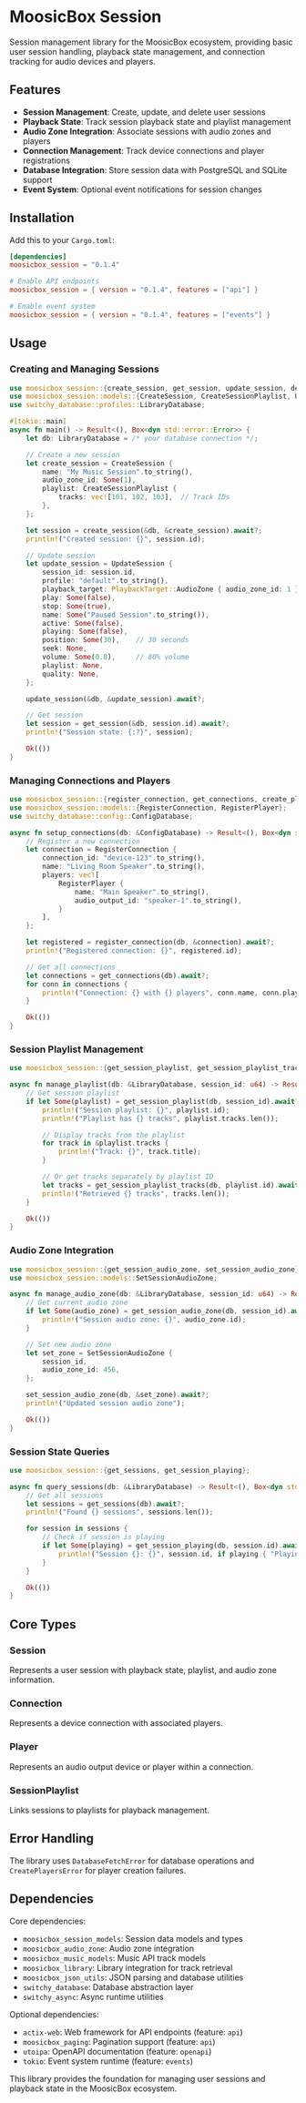 # MoosicBox Session

Session management library for the MoosicBox ecosystem, providing basic user session handling, playback state management, and connection tracking for audio devices and players.

## Features

- **Session Management**: Create, update, and delete user sessions
- **Playback State**: Track session playback state and playlist management
- **Audio Zone Integration**: Associate sessions with audio zones and players
- **Connection Management**: Track device connections and player registrations
- **Database Integration**: Store session data with PostgreSQL and SQLite support
- **Event System**: Optional event notifications for session changes

## Installation

Add this to your `Cargo.toml`:

```toml
[dependencies]
moosicbox_session = "0.1.4"

# Enable API endpoints
moosicbox_session = { version = "0.1.4", features = ["api"] }

# Enable event system
moosicbox_session = { version = "0.1.4", features = ["events"] }
```

## Usage

### Creating and Managing Sessions

```rust
use moosicbox_session::{create_session, get_session, update_session, delete_session};
use moosicbox_session::models::{CreateSession, CreateSessionPlaylist, UpdateSession, PlaybackTarget};
use switchy_database::profiles::LibraryDatabase;

#[tokio::main]
async fn main() -> Result<(), Box<dyn std::error::Error>> {
    let db: LibraryDatabase = /* your database connection */;

    // Create a new session
    let create_session = CreateSession {
        name: "My Music Session".to_string(),
        audio_zone_id: Some(1),
        playlist: CreateSessionPlaylist {
            tracks: vec![101, 102, 103],  // Track IDs
        },
    };

    let session = create_session(&db, &create_session).await?;
    println!("Created session: {}", session.id);

    // Update session
    let update_session = UpdateSession {
        session_id: session.id,
        profile: "default".to_string(),
        playback_target: PlaybackTarget::AudioZone { audio_zone_id: 1 },
        play: Some(false),
        stop: Some(true),
        name: Some("Paused Session".to_string()),
        active: Some(false),
        playing: Some(false),
        position: Some(30),    // 30 seconds
        seek: None,
        volume: Some(0.8),     // 80% volume
        playlist: None,
        quality: None,
    };

    update_session(&db, &update_session).await?;

    // Get session
    let session = get_session(&db, session.id).await?;
    println!("Session state: {:?}", session);

    Ok(())
}
```

### Managing Connections and Players

```rust
use moosicbox_session::{register_connection, get_connections, create_player};
use moosicbox_session::models::{RegisterConnection, RegisterPlayer};
use switchy_database::config::ConfigDatabase;

async fn setup_connections(db: &ConfigDatabase) -> Result<(), Box<dyn std::error::Error>> {
    // Register a new connection
    let connection = RegisterConnection {
        connection_id: "device-123".to_string(),
        name: "Living Room Speaker".to_string(),
        players: vec![
            RegisterPlayer {
                name: "Main Speaker".to_string(),
                audio_output_id: "speaker-1".to_string(),
            }
        ],
    };

    let registered = register_connection(db, &connection).await?;
    println!("Registered connection: {}", registered.id);

    // Get all connections
    let connections = get_connections(db).await?;
    for conn in connections {
        println!("Connection: {} with {} players", conn.name, conn.players.len());
    }

    Ok(())
}
```

### Session Playlist Management

```rust
use moosicbox_session::{get_session_playlist, get_session_playlist_tracks};

async fn manage_playlist(db: &LibraryDatabase, session_id: u64) -> Result<(), Box<dyn std::error::Error>> {
    // Get session playlist
    if let Some(playlist) = get_session_playlist(db, session_id).await? {
        println!("Session playlist: {}", playlist.id);
        println!("Playlist has {} tracks", playlist.tracks.len());

        // Display tracks from the playlist
        for track in &playlist.tracks {
            println!("Track: {}", track.title);
        }

        // Or get tracks separately by playlist ID
        let tracks = get_session_playlist_tracks(db, playlist.id).await?;
        println!("Retrieved {} tracks", tracks.len());
    }

    Ok(())
}
```

### Audio Zone Integration

```rust
use moosicbox_session::{get_session_audio_zone, set_session_audio_zone};
use moosicbox_session::models::SetSessionAudioZone;

async fn manage_audio_zone(db: &LibraryDatabase, session_id: u64) -> Result<(), Box<dyn std::error::Error>> {
    // Get current audio zone
    if let Some(audio_zone) = get_session_audio_zone(db, session_id).await? {
        println!("Session audio zone: {}", audio_zone.id);
    }

    // Set new audio zone
    let set_zone = SetSessionAudioZone {
        session_id,
        audio_zone_id: 456,
    };

    set_session_audio_zone(db, &set_zone).await?;
    println!("Updated session audio zone");

    Ok(())
}
```

### Session State Queries

```rust
use moosicbox_session::{get_sessions, get_session_playing};

async fn query_sessions(db: &LibraryDatabase) -> Result<(), Box<dyn std::error::Error>> {
    // Get all sessions
    let sessions = get_sessions(db).await?;
    println!("Found {} sessions", sessions.len());

    for session in sessions {
        // Check if session is playing
        if let Some(playing) = get_session_playing(db, session.id).await? {
            println!("Session {}: {}", session.id, if playing { "Playing" } else { "Paused" });
        }
    }

    Ok(())
}
```

## Core Types

### Session

Represents a user session with playback state, playlist, and audio zone information.

### Connection

Represents a device connection with associated players.

### Player

Represents an audio output device or player within a connection.

### SessionPlaylist

Links sessions to playlists for playback management.

## Error Handling

The library uses `DatabaseFetchError` for database operations and `CreatePlayersError` for player creation failures.

## Dependencies

Core dependencies:

- `moosicbox_session_models`: Session data models and types
- `moosicbox_audio_zone`: Audio zone integration
- `moosicbox_music_models`: Music API track models
- `moosicbox_library`: Library integration for track retrieval
- `moosicbox_json_utils`: JSON parsing and database utilities
- `switchy_database`: Database abstraction layer
- `switchy_async`: Async runtime utilities

Optional dependencies:

- `actix-web`: Web framework for API endpoints (feature: `api`)
- `moosicbox_paging`: Pagination support (feature: `api`)
- `utoipa`: OpenAPI documentation (feature: `openapi`)
- `tokio`: Event system runtime (feature: `events`)

This library provides the foundation for managing user sessions and playback state in the MoosicBox ecosystem.
